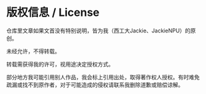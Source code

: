 # 版权信息 / License

仓库里文章如果文首没有特别说明，皆为我（西工大Jackie、JackieNPU）的原创。

未经允许，不得转载。

转载需获得我的许可，视用途决定授权方式。

部分地方我可能引用别人作品，我会标上引用出处，取得著作权人授权。有时难免疏漏或找不到原作者，对于可能造成的侵权请联系我删除道歉或赔偿谅解。
